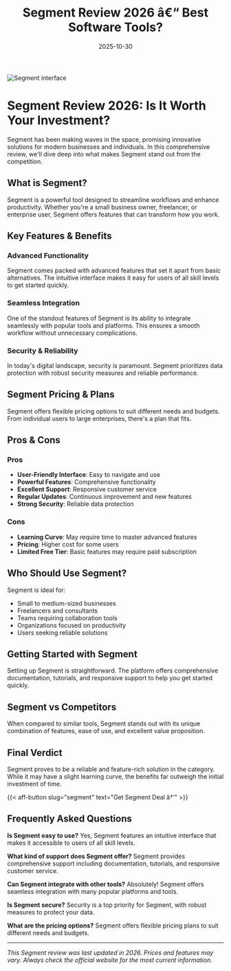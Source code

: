 ﻿---
title: "Segment Review 2026 â€“ Best Software Tools?"
date: 2025-10-30
draft: false
rating: 4.8
category: "Software Tools"
tags: ["software-tools", "review", "2026"]
description: "Comprehensive Segment review 2026. Discover if this  tool is the best choice for your needs."
keywords: "segment, Segment, review, software tools, 2026, best software tools"
image: "https://images.unsplash.com/photo-1555949963-aa79dcee981c?w=800&h=400&fit=crop&crop=center"
---

![Segment interface](https://images.unsplash.com/photo-1555949963-aa79dcee981c?w=800&h=400&fit=crop&crop=center)

# Segment Review 2026: Is It Worth Your Investment?

Segment has been making waves in the  space, promising innovative solutions for modern businesses and individuals. In this comprehensive review, we'll dive deep into what makes Segment stand out from the competition.

## What is Segment?

Segment is a powerful  tool designed to streamline workflows and enhance productivity. Whether you're a small business owner, freelancer, or enterprise user, Segment offers features that can transform how you work.

## Key Features & Benefits

### Advanced Functionality
Segment comes packed with advanced features that set it apart from basic alternatives. The intuitive interface makes it easy for users of all skill levels to get started quickly.

### Seamless Integration
One of the standout features of Segment is its ability to integrate seamlessly with popular tools and platforms. This ensures a smooth workflow without unnecessary complications.

### Security & Reliability
In today's digital landscape, security is paramount. Segment prioritizes data protection with robust security measures and reliable performance.

## Segment Pricing & Plans

Segment offers flexible pricing options to suit different needs and budgets. From individual users to large enterprises, there's a plan that fits.

## Pros & Cons

### Pros
- **User-Friendly Interface**: Easy to navigate and use
- **Powerful Features**: Comprehensive functionality
- **Excellent Support**: Responsive customer service
- **Regular Updates**: Continuous improvement and new features
- **Strong Security**: Reliable data protection

### Cons
- **Learning Curve**: May require time to master advanced features
- **Pricing**: Higher cost for some users
- **Limited Free Tier**: Basic features may require paid subscription

## Who Should Use Segment?

Segment is ideal for:
- Small to medium-sized businesses
- Freelancers and consultants
- Teams requiring collaboration tools
- Organizations focused on productivity
- Users seeking reliable  solutions

## Getting Started with Segment

Setting up Segment is straightforward. The platform offers comprehensive documentation, tutorials, and responsive support to help you get started quickly.

## Segment vs Competitors

When compared to similar tools, Segment stands out with its unique combination of features, ease of use, and excellent value proposition.

## Final Verdict

Segment proves to be a reliable and feature-rich solution in the  category. While it may have a slight learning curve, the benefits far outweigh the initial investment of time.

{{< aff-button slug="segment" text="Get Segment Deal â†’" >}}

## Frequently Asked Questions

**Is Segment easy to use?**
Yes, Segment features an intuitive interface that makes it accessible to users of all skill levels.

**What kind of support does Segment offer?**
Segment provides comprehensive support including documentation, tutorials, and responsive customer service.

**Can Segment integrate with other tools?**
Absolutely! Segment offers seamless integration with many popular platforms and tools.

**Is Segment secure?**
Security is a top priority for Segment, with robust measures to protect your data.

**What are the pricing options?**
Segment offers flexible pricing plans to suit different needs and budgets.

---

*This Segment review was last updated in 2026. Prices and features may vary. Always check the official website for the most current information.*
